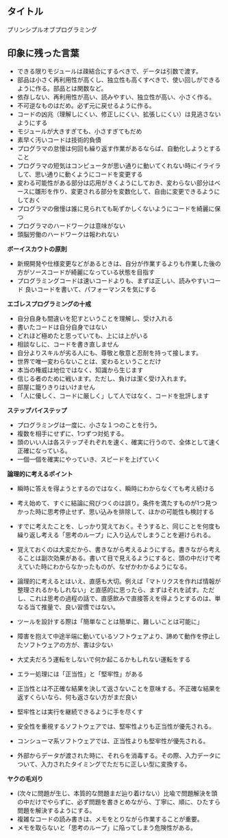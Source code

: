 ## タイトル
プリンシプルオブプログラミング
## 印象に残った言葉
- できる限りモジュールは疎結合にするべきで、データは引数で渡す。
- 部品は小さく再利用性が高くし、独立性も高くすべきで、使い回しができるように作る。部品とは関数など。
- 依存しない、再利用性が高い、読みやすい、独立性が高い、小さく作る。
- 不可逆なものはだめ。必ず元に戻せるように作る。
- コードの凶兆（理解しにくい、修正しにくい、拡張しにくい）は見逃さないようにする
- モジュールが大きすぎても、小さすぎてもだめ
- 素早く汚いコードは技術的負債
- プログラマの怠慢は何回も繰り返す作業があるならば、自動化しようとすること
- プログラマの短気はコンピュータが思い通りに動いてくれない時にイライラして、思い通りに動くようにコードを変更する
- 変わる可能性がある部分は応用がきくようにしておき、変わらない部分はベースに雛形を作り、変更される部分を変数化して、自由に変更できるようにしておく
- プログラマの傲慢は誰に見られても恥ずかしくないようにコードを綺麗に保つ
- プログラマのハードワークは意味がない
- 頭脳労働のハードワークは報われない

**ボーイスカウトの原則**
- 新規開発や仕様変更などがあるときは、自分が作業するよりも作業した後の方がソースコードが綺麗になっている状態を目指す
- プログラミングコードは速いコードよりも、まずは正しい、読みやすいコード
良いコードを書いて、パフォーマンスを気にする

**エゴレスプログラミングの十戒**
- 自分自身も間違いを犯すということを理解し、受け入れる
- 書いたコードは自分自身ではない
- どれほど極めたと思っていても、上には上がいる
- 相談なしに、コードを書き直しません
- 自分よりスキルが劣る人にも、尊敬と敬意と忍耐を持って接します。
- 世界で唯一変わらないことは、変わるということだけ
- 本当の権威は地位ではなく、知識から生じます
- 信じる者のために戦います。ただし、負けは潔く受け入れます。
- 部屋に籠りきりはいけません
- 「人に優しく、コードに厳しく」して人ではなく、コードを批評します

**ステップバイステップ**
- プログラミングは一度に、小さな１つのことを行う。
- 複数を相手にせずに、1つずつ対処する。
- 頭のいい人は各ステップそれぞれを速く、確実に行うので、全体として速く正確になっている。
- 一個一個を確実にやっていき、スピードを上げていく

**論理的に考えるポイント**
- 瞬時に答えを得ようとするのではなく、瞬時にわからなくても考え続ける
- 考え始めて、すぐに結論に飛びつくのは誤り。条件を満たすものが1つ見つかった時に思考停止せず、思い込みを排除して、ほかの可能性も検討する
- すでに考えたことを、しっかり覚えておく。そうすると、同じことを何度も繰り返し考える「思考のループ」に入り込んでしまうことを避けられる。
- 覚えておくのは大変だから、書きながら考えるようにする。書きながら考えることは副次効果がある。書いて目で見えるようにすると、頭の中だけで考えていた時にわからなかったものが、なぜかわかるようになる。
- 論理的に考えるとはいえ、直感も大切。例えば「マトリクスを作れば情報が整理されるかもしれない」と直感的に思ったら、まずはそれを試す。ただし、これは思考の過程の話で、直感飲みで直接答えを得ようとするのは、単なる当て推量で、良い習慣ではない。

- ツールを設計する際は「簡単なことは簡単に、難しいことは可能に」
- 障害を抱えて中途半端に動いているソフトウェアより、諦めて動作を停止したソフトウェアの方が、害は少ない
- 大丈夫だろう運転をしないで何か起こるかもしれない運転をする
- エラー処理には「正当性」と「堅牢性」がある
- 正当性とは不正確な結果を決して返さないことを意味する。不正確な結果を返すくらいなら、何も返さない方がまだ良い
- 堅牢性とは実行を継続できるように手を尽くす
- 安全性を重視するソフトウェアでは、堅牢性よりも正当性が優先される。
- コンシューマ系ソフトウェアでは、正当性よりも堅牢性が優先される。
- 外部からデータが渡された時に、それらを消毒する。その際、入力データについて、入力されたタイミングでただちに正しい型に変換する。

**ヤクの毛刈り**
- (次々に問題が生じ、本質的な問題まだ辿り着けない）比喩で問題解決を頭の中だけでやらずに、必ず問題を書きとめながら、丁寧に、順に、ひたすら問題を解決するようにする。
- 複雑なコードの読み書きは、メモをとりながら作業することが重要。
- メモを取らないと「思考のループ」に陥ってしまう危険性がある。